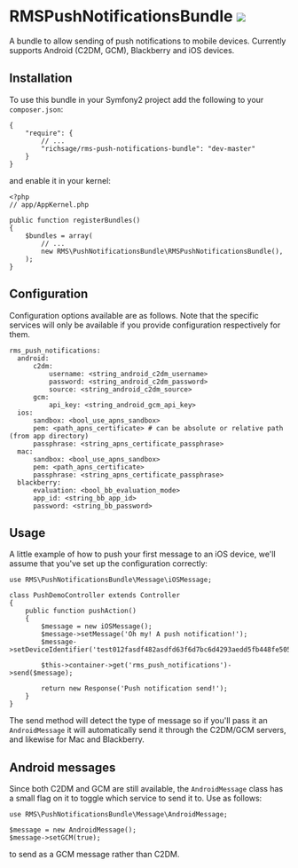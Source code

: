 # RMSPushNotificationsBundle ![](https://secure.travis-ci.org/richsage/RMSPushNotificationsBundle.png)

A bundle to allow sending of push notifications to mobile devices.  Currently supports Android (C2DM, GCM), Blackberry and iOS devices.

## Installation

To use this bundle in your Symfony2 project add the following to your `composer.json`:

    {
        "require": {
            // ...
            "richsage/rms-push-notifications-bundle": "dev-master"
        }
    }

and enable it in your kernel:

    <?php
    // app/AppKernel.php

    public function registerBundles()
    {
        $bundles = array(
            // ...
            new RMS\PushNotificationsBundle\RMSPushNotificationsBundle(),
        );
    }


## Configuration

Configuration options available are as follows. Note that the specific services will
only be available if you provide configuration respectively for them.

    rms_push_notifications:
      android:
          c2dm:
              username: <string_android_c2dm_username>
              password: <string_android_c2dm_password>
              source: <string_android_c2dm_source>
          gcm:
              api_key: <string_android_gcm_api_key>
      ios:
          sandbox: <bool_use_apns_sandbox>
          pem: <path_apns_certificate> # can be absolute or relative path (from app directory)
          passphrase: <string_apns_certificate_passphrase>
      mac:
          sandbox: <bool_use_apns_sandbox>
          pem: <path_apns_certificate>
          passphrase: <string_apns_certificate_passphrase>
      blackberry:
          evaluation: <bool_bb_evaluation_mode>
          app_id: <string_bb_app_id>
          password: <string_bb_password>

## Usage

A little example of how to push your first message to an iOS device, we'll assume that you've set up the configuration correctly:

    use RMS\PushNotificationsBundle\Message\iOSMessage;

    class PushDemoController extends Controller
    {
        public function pushAction()
        {
            $message = new iOSMessage();
            $message->setMessage('Oh my! A push notification!');
            $message->setDeviceIdentifier('test012fasdf482asdfd63f6d7bc6d4293aedd5fb448fe505eb4asdfef8595a7');

            $this->container->get('rms_push_notifications')->send($message);

            return new Response('Push notification send!');
        }
    }

The send method will detect the type of message so if you'll pass it an `AndroidMessage` it will automatically send it through the C2DM/GCM servers, and likewise for Mac and Blackberry.

## Android messages

Since both C2DM and GCM are still available, the `AndroidMessage` class has a small flag on it to toggle which service to send it to.  Use as follows:

    use RMS\PushNotificationsBundle\Message\AndroidMessage;

    $message = new AndroidMessage();
    $message->setGCM(true);

to send as a GCM message rather than C2DM.

